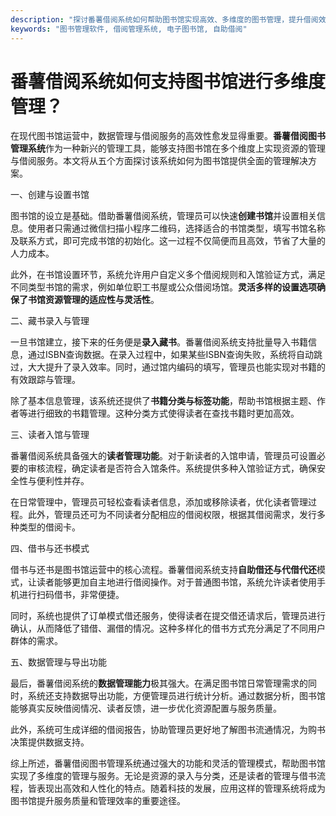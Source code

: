 ```yaml
---
description: "探讨番薯借阅系统如何帮助图书馆实现高效、多维度的图书管理，提升借阅效率和服务质量。"
keywords: "图书管理软件, 借阅管理系统, 电子图书馆, 自助借阅"
---
```

# 番薯借阅系统如何支持图书馆进行多维度管理？

在现代图书馆运营中，数据管理与借阅服务的高效性愈发显得重要。**番薯借阅图书管理系统**作为一种新兴的管理工具，能够支持图书馆在多个维度上实现资源的管理与借阅服务。本文将从五个方面探讨该系统如何为图书馆提供全面的管理解决方案。

一、创建与设置书馆

图书馆的设立是基础。借助番薯借阅系统，管理员可以快速**创建书馆**并设置相关信息。使用者只需通过微信扫描小程序二维码，选择适合的书馆类型，填写书馆名称及联系方式，即可完成书馆的初始化。这一过程不仅简便而且高效，节省了大量的人力成本。

此外，在书馆设置环节，系统允许用户自定义多个借阅规则和入馆验证方式，满足不同类型书馆的需求，例如单位职工书屋或公众借阅场馆。**灵活多样的设置选项确保了书馆资源管理的适应性与灵活性**。

二、藏书录入与管理

一旦书馆建立，接下来的任务便是**录入藏书**。番薯借阅系统支持批量导入书籍信息，通过ISBN查询数据。在录入过程中，如果某些ISBN查询失败，系统将自动跳过，大大提升了录入效率。同时，通过馆内编码的填写，管理员也能实现对书籍的有效跟踪与管理。

除了基本信息管理，该系统还提供了**书籍分类与标签功能**，帮助书馆根据主题、作者等进行细致的书籍管理。这种分类方式使得读者在查找书籍时更加高效。

三、读者入馆与管理

番薯借阅系统具备强大的**读者管理功能**。对于新读者的入馆申请，管理员可设置必要的审核流程，确定读者是否符合入馆条件。系统提供多种入馆验证方式，确保安全性与便利性并存。

在日常管理中，管理员可轻松查看读者信息，添加或移除读者，优化读者管理过程。此外，管理员还可为不同读者分配相应的借阅权限，根据其借阅需求，发行多种类型的借阅卡。

四、借书与还书模式

借书与还书是图书馆运营中的核心流程。番薯借阅系统支持**自助借还与代借代还**模式，让读者能够更加自主地进行借阅操作。对于普通图书馆，系统允许读者使用手机进行扫码借书，非常便捷。

同时，系统也提供了订单模式借还服务，使得读者在提交借还请求后，管理员进行确认，从而降低了错借、漏借的情况。这种多样化的借书方式充分满足了不同用户群体的需求。

五、数据管理与导出功能

最后，番薯借阅系统的**数据管理能力**极其强大。在满足图书馆日常管理需求的同时，系统还支持数据导出功能，方便管理员进行统计分析。通过数据分析，图书馆能够真实反映借阅情况、读者反馈，进一步优化资源配置与服务质量。

此外，系统可生成详细的借阅报告，协助管理员更好地了解图书流通情况，为购书决策提供数据支持。

综上所述，番薯借阅图书管理系统通过强大的功能和灵活的管理模式，帮助图书馆实现了多维度的管理与服务。无论是资源的录入与分类，还是读者的管理与借书流程，皆表现出高效和人性化的特点。随着科技的发展，应用这样的管理系统将成为图书馆提升服务质量和管理效率的重要途径。
